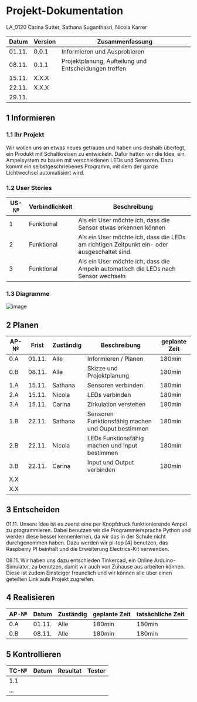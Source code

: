 # Projekt-Dokumentation


LA_0120 Carina Sutter, Sathana Suganthasri, Nicola Karrer

| Datum  | Version | Zusammenfassung                                              |
| ------ | ------- | ------------------------------------------------------------ |
| 01.11. | 0.0.1   | Informieren und Ausprobieren |
| 08.11. | 0.1.1   | Projektplanung, Aufteilung und Entscheidungen treffen |
| 15.11. | X.X.X   |  |
| 22.11. | X.X.X   |  |
| 29.11.

## 1 Informieren

### 1.1 Ihr Projekt

Wir wollen uns an etwas neues getrauen und haben uns deshalb überlegt, ein Produkt mit Schaltkreisen zu entwickeln. Dafür hatten wir die Idee, ein Ampelsystem zu bauen mit verschiedenen LEDs und Sensoren. Dazu kommt ein selbstgeschriebenes Programm, mit dem der ganze Lichtwechsel automatisiert wird.

### 1.2 User Stories

| US-№ | Verbindlichkeit | Beschreibung                       |
| ---- | --------------- | ---------------------------------- |
| 1    | Funktional | Als ein User möchte ich, dass die Sensor etwas erkennen können |
| 2    | Funktional | Als ein User möchte ich, dass die LEDs am richtigen Zeitpunkt ein- oder ausgeschaltet sind. |
| 3    | Funktional | Als ein User möchte ich, dass die Ampeln automatisch die LEDs nach Sensor wechseln |

### 1.3 Diagramme

![image](https://github.com/user-attachments/assets/189c4587-95cc-4937-9d69-6ddca6c73c70)


## 2 Planen

| AP-№ | Frist  | Zuständig | Beschreibung | geplante Zeit |
| ---- | ------ | --------- | ------------ | ------------- |
| 0.A  | 01.11. | Alle | Informieren / Planen | 180min |
| 0.B  | 08.11. | Alle | Skizze und Projektplanung | 180min |
| 1.A  | 15.11. | Sathana | Sensoren verbinden | 180min |
| 2.A  | 15.11. | Nicola | LEDs verbinden | 180min |
| 3.A  | 15.11. | Carina | Zirkulation verstehen | 180min |
| 1.B  | 22.11. | Sathana | Sensoren Funktionsfähig machen und Ouput bestimmen | 180min |
| 2.B  | 22.11. | Nicola | LEDs Funktionsfähig machen und Input bestimmen | 180min |
| 3.B  | 22.11. | Carina | Input und Output verbinden | 180min |
| X.X  |  |  |  |  |
| X.X  |  |  |  |  |

## 3 Entscheiden

01.11.
Unsere Idee ist es zuerst eine per Knopfdruck funktionierende Ampel zu programmieren. Dabei benutzen wir die Programmiersprache Python und werden diese besser kennenlernen, da wir das in der Schule nicht durchgenommen haben. Dazu werden wir pi-top [4] benutzen, das Raspberry PI beinhält und die Erweiterung Electrics-Kit verwenden.

08.11.
Wir haben uns dazu entschieden Tinkercad, ein Online Arduino-Simulator, zu benutzen, damit wir auch von Zuhause aus arbeiten können. Diese ist zudem Einsteiger freundlich und wir können alle über einen geteilten Link aufs Projekt zugreifen.


## 4 Realisieren

| AP-№ | Datum  | Zuständig | geplante Zeit | tatsächliche Zeit |
| ---- | ------ | --------- | ------------- | ----------------- |
| 0.A  | 01.11. | Alle | 180min | 180min |
| 0.B  | 08.11. | Alle | 180min | 180min |

## 5 Kontrollieren

| TC-№ | Datum | Resultat | Tester |
| ---- | ----- | -------- | ------ |
| 1.1  |       |          |        |
| ...  |       |          |        |

